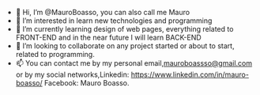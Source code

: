 - 👋 Hi, I’m @MauroBoasso, you can also call me Mauro
- 👀 I’m interested in learn new technologies and programming
- 🌱 I’m currently learning design of web pages, everything related to FRONT-END and in the near future I will learn BACK-END
- 💞️ I’m looking to collaborate on any project started or about to start, related to programming.
- 📫 You can contact me by my personal email,mauroboassso@gmail.com or by my social networks,Linkedin: https://www.linkedin.com/in/mauro-boasso/ Facebook: Mauro Boasso.


